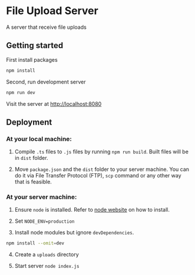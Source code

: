 # File Upload Server

A server that receive file uploads

## Getting started

First install packages

```bash
npm install
```

Second, run development server

```bash
npm run dev
```

Visit the server at [http://localhost:8080](http://localhost:8080)

## Deployment

### At your local machine:

1. Compile `.ts` files to `.js` files by running `npm run build`. Built files will be in `dist` folder.

2. Move `package.json` and the `dist` folder to your server machine. You can do it via File Transfer Protocol (FTP), `scp` command or any other way that is feasible.

### At your server machine:

1. Ensure `node` is installed. Refer to [node website](https://nodejs.org/en) on how to install.

2. Set `NODE_ENV=production`

3. Install node modules but ignore `devDependencies`.

```bash
npm install --omit=dev
```

4. Create a `uploads` directory

5. Start server `node index.js`
